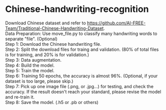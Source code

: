 # Chinese-handwriting-recognition
Download Chinese dataset and refer to https://github.com/AI-FREE-Team/Traditional-Chinese-Handwriting-Dataset.  
Data Preparation: Use move_file.py to classify many handwriting words to separate "file". (Optional)  
Step 1: Download the Chinese handwriting file.  
Step 2: Split the download files for traing and validation. (80% of total files is for training, and 20% is for validation.)  
Step 3: Data augmentation.  
Step 4: Build the model.  
Step 5: Train the model.  
Step 6: Training 50 epochs, the accuracy is almost 96%. (Optional, if your dataset is too large, please skip.)  
Step 7: Pick up one image file (.png, or .jpg...) for testing, and check the accuracy. If the result doesn't reach your standard, please revise the model and re-train it.  
Step 8: Save the model. (.h5 or .pb or others)  
